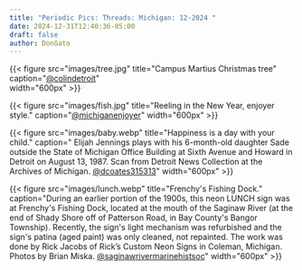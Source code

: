 ```yaml
---
title: "Periodic Pics: Threads: Michigan: 12-2024 "
date: 2024-12-31T12:40:36-05:00
draft: false
author: DonGato
---
```

{{< figure src="images/tree.jpg" 
    title="Campus Martius Christmas tree" 
    caption="[@colindetroit](https://www.threads.net/@colindetroit/post/DENvQFuvB2J?xmt=AQGz0JE-IPkNiLutA5p-BX01OczQYotBywJRBG5VNQ0oNw)"  
    width="600px" >}}  


{{< figure 
    src="images/fish.jpg" 
    title="Reeling in the New Year, enjoyer style."
    caption="[@michiganenjoyer](https://www.threads.net/@michiganenjoyer/post/DEQDbuYvPno?xmt=AQGzw_AsLPGX6g-fs0Rk1PXeMrGhbQlhkYyLYT3r1Oxr7w)" 
    width="600px" >}}


{{< figure 
    src="images/baby.webp" 
    title="Happiness is a day with your child."
    caption=" Elijah Jennings plays with his 6-month-old daughter Sade outside the State of Michigan Office Building at Sixth Avenue and Howard in Detroit on August 13, 1987. Scan from Detroit News Collection at the Archives of Michigan. [@dcoates315313](https://www.threads.net/@dcoates315313/post/DENIRXiufMS?xmt=AQGzENbKHNEk95ZaGXEAif72z13cPTmcyKWLFMdLSPW2uw)" 
    width="600px" >}}


{{< figure 
    src="images/lunch.webp" 
    title="Frenchy's Fishing Dock."
    caption="During an earlier portion of the 1900s, this neon LUNCH sign was at Frenchy's Fishing Dock, located at the mouth of the Saginaw River (at the end of Shady Shore off of Patterson Road, in Bay County's Bangor Township). Recently, the sign's light mechanism was refurbished and the sign's patina (aged paint) was only cleaned, not repainted. The work was done by Rick Jacobs of Rick’s Custom Neon Signs in Coleman, Michigan. Photos by Brian Miska. [@saginawrivermarinehistsoc](https://www.threads.net/@saginawrivermarinehistsoc/post/DEJM_W8tiqy?xmt=AQGzAIIpR_eWfWDSpTiauscPRU6hNMRmXOon0REMi4agUQ)" 
    width="600px" >}}
